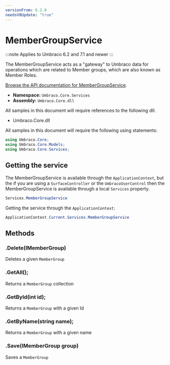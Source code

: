 ```yaml
---
versionFrom: 6.2.0
needsV8Update: "true"
---
```


# MemberGroupService

:::note
Applies to Umbraco 6.2 and 7.1 and newer
:::

The MemberGroupService acts as a "gateway" to Umbraco data for operations which are related to Member groups, which are also known as Member Roles.

[Browse the API documentation for MemberGroupService](https://our.umbraco.com/apidocs/v7/csharp/api/Umbraco.Core.Services.MemberGroupService.html).

 * **Namespace:** `Umbraco.Core.Services`
 * **Assembly:** `Umbraco.Core.dll`

All samples in this document will require references to the following dll:

* Umbraco.Core.dll

All samples in this document will require the following using statements:

```csharp
using Umbraco.Core;
using Umbraco.Core.Models;
using Umbraco.Core.Services;
```

## Getting the service
The MemberGroupService is available through the `ApplicationContext`, but the if you are using a `SurfaceController` or the `UmbracoUserControl` then the MemberGroupService is available through a local `Services` property.

```csharp
Services.MemberGroupService
```

Getting the service through the `ApplicationContext`:

```csharp
ApplicationContext.Current.Services.MemberGroupService
```

## Methods

### .Delete(IMemberGroup)
Deletes a given `MemberGroup`

### .GetAll();
Returns a `MemberGroup` collection

### .GetById(int id);
Returns a `MemberGroup` with a given Id

### .GetByName(string name);
Returns a `MemberGroup` with a given name

### .Save(IMemberGroup group)
Saves a `MemberGroup`
